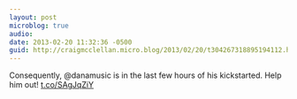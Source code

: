 ```yaml
---
layout: post
microblog: true
audio: 
date: 2013-02-20 11:32:36 -0500
guid: http://craigmcclellan.micro.blog/2013/02/20/t304267318895194112.html
---
```

Consequently, @danamusic is in the last few hours of his kickstarted. Help him out! [t.co/SAgJqZiY](http://t.co/SAgJqZiY)
